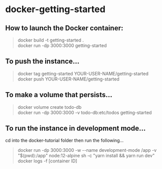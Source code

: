 # docker-getting-started

## How to launch the Docker container:
> docker build -t getting-started . <br />
> docker run -dp 3000:3000 getting-started <br />

## To push the instance...
> docker tag getting-started YOUR-USER-NAME/getting-started <br />
> docker push YOUR-USER-NAME/getting-started <br/>

## To make a volume that persists...
> docker volume create todo-db <br/>
> docker run -dp 3000:3000 -v todo-db:etc/todos getting-started <br />

## To run the instance in development mode...<br/>
cd into the docker-tutorial folder then run the following... <br/>
> docker run -dp 3000:3000 -w --name development-mode /app -v "$(pwd):/app" node:12-alpine sh -c "yarn install && yarn run dev" </br>
> docker logs -f [container ID]
